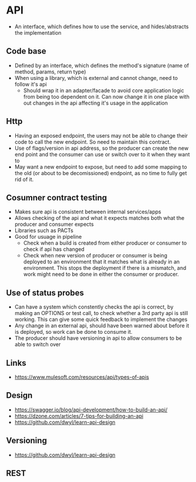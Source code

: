 # API

- An interface, which defines how to use the service, and hides/abstracts the implementation


## Code base

- Defined by an interface, which defines the method's signature (name of method, params, return type)
- When using a library, which is external and cannot change, need to follow it's api
  - Should wrap it in an adapter/facade to avoid core application logic from being too dependent on it. Can now change it in one place with out changes in the api affecting it's usage in the application

## Http

- Having an exposed endpoint, the users may not be able to change their code to call the new endpoint. So need to maintain this contract.
- Use of flags/version in api address, so the producer can create the new end point and the consumer can use or switch over to it when they want to
- May want a new endpoint to expose, but need to add some mapping to the old (or about to be decomissioned) endpoint, as no time to fully get rid of it.

## Cosumner contract testing

- Makes sure api is consistent between internal services/apps
- Allows checking of the api and what it expects matches both what the producer and consumer expects
- Libraries such as PACTs
- Good for usuage in pipeline
  - Check when a build is created from either producer or consumer to check if api has changed
  - Check when new version of producer or consumer is being deployed to an environment that it matches what is already in an environment. This stops the deployment if there is a mismatch, and work might need to be done in either the consumer or producer.

## Use of status probes

- Can have a system which constently checks the api is correct, by making an OPTIONS or test call, to check whether a 3rd party api is still working. This can give some quick feedback to implement the changes
- Any change in an external api, should have been warned about before it is deployed, so work can be done to consume it.
- The producer should have versioning in api to allow consumers to be able to switch over

## Links

- https://www.mulesoft.com/resources/api/types-of-apis

## Design

- https://swagger.io/blog/api-development/how-to-build-an-api/
- https://dzone.com/articles/7-tips-for-building-an-api
- https://github.com/dwyl/learn-api-design

## Versioning

- https://github.com/dwyl/learn-api-design

## REST

